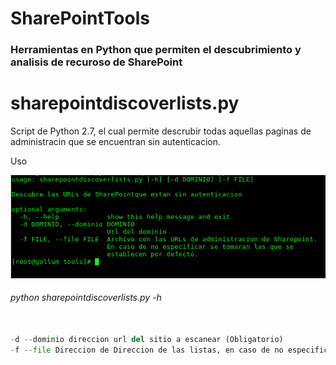 # SharePointTools

### Herramientas en Python que permiten el descubrimiento y analisis de recuroso de SharePoint 


# sharepointdiscoverlists.py
Script de Python 2.7, el cual permite descrubir todas aquellas paginas de administracin que se encuentran sin autenticacion.

Uso

![alt text](https://raw.githubusercontent.com/daniel2005d/SharePointTools/master/usosharepoindiscover.png  "Logo Title Text 1")


###### python sharepointdiscoverlists.py -h 



```python

-d --dominio direccion url del sitio a escanear (Obligatorio)
-f --file Direccion de Direccion de las listas, en caso de no especificar, se tomaran las que se establecen por defecto.
```


